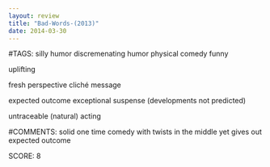 ```yaml
---
layout: review
title: "Bad-Words-(2013)"
date: 2014-03-30
---
```


#TAGS:
silly humor
discremenating humor
physical comedy
funny

uplifting

fresh perspective
cliché message

expected outcome
exceptional suspense (developments not predicted)

untraceable (natural) acting

#COMMENTS:
solid one time comedy with twists in the middle yet gives out expected outcome





SCORE:
8
